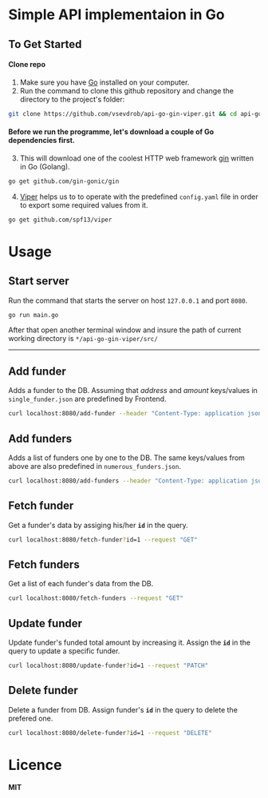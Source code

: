 # Simple API implementaion in Go

## To Get Started
#### Clone repo
1. Make sure you have [Go](https://go.dev/) installed on your computer.
2. Run the command to clone this github repository and change the directory to the project's folder:
```bash
git clone https://github.com/vsevdrob/api-go-gin-viper.git && cd api-go-gin-viper/src
```
#### Before we run the programme, let's download a couple of Go dependencies first.
3. This will download one of the coolest HTTP web framework [gin](https://github.com/gin-gonic/gin) written in Go (Golang).
```bash
go get github.com/gin-gonic/gin
```
4. [Viper](https://github.com/spf13/viper) helps us to to operate with the predefined `config.yaml` file in order to export some required values from it.
```bash
go get github.com/spf13/viper
```
# Usage 
## Start server
Run the command that starts the server on host `127.0.0.1` and port `8080`.
```bash
go run main.go
```
After that open another terminal window and insure the path of current working directory is `*/api-go-gin-viper/src/`
___
## Add funder
Adds a funder to the DB. Assuming that *address* and *amount* keys/values in `single_funder.json` are predefined by Frontend.
```bash
curl localhost:8080/add-funder --header "Content-Type: application json" -d @single_funder.json --request "POST"
```
## Add funders
Adds a list of funders one by one to the DB. The same keys/values from above are also predefined in `numerous_funders.json`.
```bash
curl localhost:8080/add-funders --header "Content-Type: application json" -d @numerous_funders.json --request "POST"
```
## Fetch funder
Get a funder's data by assiging his/her **`id`** in the query.
```bash
curl localhost:8080/fetch-funder?id=1 --request "GET"
```
## Fetch funders
Get a list of each funder's data from the DB.
```bash
curl localhost:8080/fetch-funders --request "GET"
```
## Update funder
Update funder's funded total amount by increasing it. Assign the **`id`** in the query to update a specific funder. 
```bash
curl localhost:8080/update-funder?id=1 --request "PATCH"
```
## Delete funder
Delete a funder from DB. Assign funder's **`id`** in the query to delete the prefered one. 
```bash
curl localhost:8080/delete-funder?id=1 --request "DELETE"
```
# Licence
**MIT**
